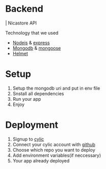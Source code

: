 # Backend
| Nicastore API 

Technology that we used
- [Nodejs](https://nodejs.org/en/) & [express](https://expressjs.com/)
- [Mongodb](https://www.mongodb.com/) & [mongoose](https://mongoosejs.com/)
- [Helmet](https://helmetjs.github.io/)

# Setup
1. Setup the mongodb uri and put in env file
2. Snstall all dependencies
3. Run your app 
4. Enjoy

# Deployment
1. Signup to [cylic](https://www.cyclic.sh/)
2. Connect your cylic account with [github](https://github.com/)
3. Choose which repo you want to deploy
4. Add environment variables(if neccessary)
5. Your app already deployed